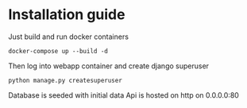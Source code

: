 # Installation guide

Just build and run docker containers
```
docker-compose up --build -d
```

Then log into webapp container and create django superuser

```
python manage.py createsuperuser
```

Database is seeded with initial data
Api is hosted on http on 0.0.0.0:80